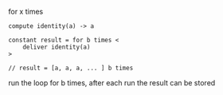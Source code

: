 for x times

    compute identity(a) -> a

    constant result = for b times <
        deliver identity(a)
    >

    // result = [a, a, a, ... ] b times


run the loop for b times, after each run the result can be stored
